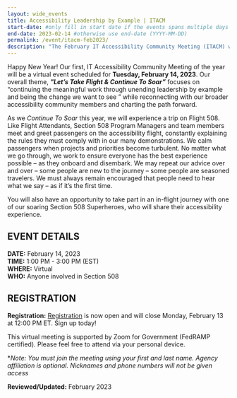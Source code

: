 ```yaml
---
layout: wide_events
title: Accessibility Leadership by Example | ITACM
start-date: #only fill in start date if the events spans multiple days (YYYY-MM-DD)
end-date: 2023-02-14 #otherwise use end-date (YYYY-MM-DD)
permalink: /event/itacm-feb2023/
description: "The February IT Accessibility Community Meeting (ITACM) will be held on Tuesday, February 14, 2023."
---
```


Happy New Year!  Our first, IT Accessibility Community Meeting of the year will be a virtual event scheduled for **Tuesday, February 14, 2023**. Our overall theme, ***"Let’s Take Flight  & Continue To Soar”*** focuses on “continuing the meaningful work through unending leadership by example and being the change we want to see ” while reconnecting with our broader accessibility community members and charting the path forward. 

As we *Continue To Soar* this year, we will experience a trip on Flight 508. Like Flight Attendants, Section 508 Program Managers and team members meet and greet passengers on the accessibility flight, constantly explaining the rules they must comply with in our many demonstrations. We calm passengers when projects and priorities become turbulent. No matter what we go through, we work to ensure everyone has the best experience possible – as they onboard and disembark. We may repeat our advice over and over – some people are new to the journey – some people are seasoned travelers. We must always remain encouraged that people need to hear what we say – as if it’s the first time.

You will also have an opportunity to take part in an in-flight journey with one of our soaring Section 508 Superheroes, who will share their accessibility experience.

## EVENT DETAILS
**DATE:** February 14, 2023  
**TIME:** 1:00 PM - 3:00 PM (EST)  
**WHERE:** Virtual  
**WHO:** Anyone involved in Section 508  

## REGISTRATION
**Registration:** [Registration](https://feedback.gsa.gov/jfe/form/SV_bf7erUZZUydCX5Q) is now open and will close Monday, February 13 at 12:00 PM ET. Sign up today! 
 
This virtual meeting is supported by Zoom for Government (FedRAMP certified). Please feel free to attend via your personal device.

**Note: You must join the meeting using your first and last name. Agency affiliation is optional. Nicknames and phone numbers will not be given access*

**Reviewed/Updated:** February 2023